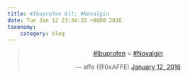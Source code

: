 ```yaml
---
title: #Ibuprofen &lt; #Novalgin
date: Tue Jan 12 23:34:35 +0000 2016
taxonomy:
    category: blog
---
```

<blockquote class="twitter-tweet" align="center" width="350"><p lang="und" dir="ltr"><a href="https://twitter.com/hashtag/Ibuprofen?src=hash">#Ibuprofen</a> &lt; <a href="https://twitter.com/hashtag/Novalgin?src=hash">#Novalgin</a></p>&mdash; affe (@0xAFFE) <a href="https://twitter.com/0xAFFE/status/687055099814883328">January 12, 2016</a></blockquote>
